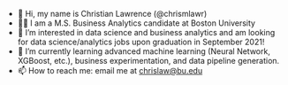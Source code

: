 * 👋  Hi, my name is Christian Lawrence (@chrismlawr)
* 👨‍🎓 I am a M.S. Business Analytics candidate at Boston University 
* 👀  I’m interested in data science and business analytics and am looking for data science/analytics jobs upon graduation in September 2021!
* 🌱  I’m currently learning advanced machine learning (Neural Network, XGBoost, etc.), business experimentation, and data pipeline generation.
* 📫  How to reach me: email me at chrislaw@bu.edu

<!---
chrismlawr/chrismlawr is a ✨ special ✨ repository because its `README.md` (this file) appears on your GitHub profile.
You can click the Preview link to take a look at your changes.
--->
